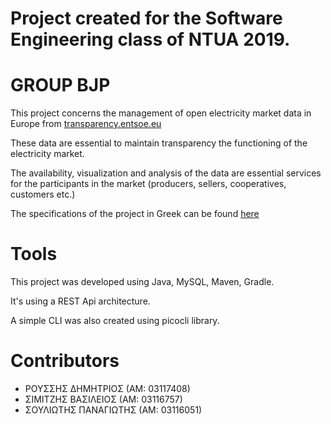 # Project created for the Software Engineering class of NTUA 2019.

# GROUP BJP
This project concerns the management of open electricity market data in Europe from [transparency.entsoe.eu](transparency.entsoe.eu)

These data are essential to maintain transparency the functioning of the electricity market.

The availability, visualization and analysis of the data are essential services for the participants in the market (producers, sellers, cooperatives, customers etc.)

The specifications of the project in Greek can be found [here](https://courses.softlab.ntua.gr/softeng/2019b/Project/project-softeng2019b.pdf)

# Tools
This project was developed using Java, MySQL, Maven, Gradle.

It's using a REST Api architecture.

A simple CLI was also created using picocli library.

# Contributors
- ΡΟΥΣΣΗΣ ΔΗΜΗΤΡΙΟΣ  (ΑΜ: 03117408)
- ΣΙΜΙΤΖΗΣ ΒΑΣΙΛΕΙΟΣ (ΑΜ: 03116757)
- ΣΟΥΛΙΩΤΗΣ ΠΑΝΑΓΙΩΤΗΣ (ΑΜ: 03116051)
